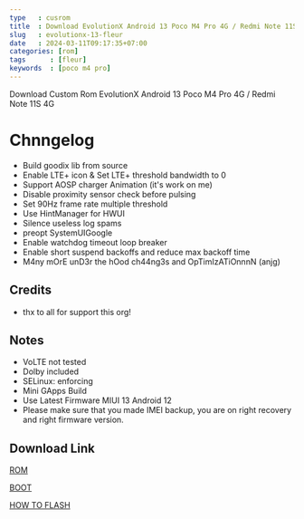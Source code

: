 ```yaml
---
type   : cusrom
title  : Download EvolutionX Android 13 Poco M4 Pro 4G / Redmi Note 11S 4G
slug   : evolutionx-13-fleur
date   : 2024-03-11T09:17:35+07:00
categories: [rom]
tags      : [fleur]
keywords  : [poco m4 pro]
---
```


Download Custom Rom EvolutionX Android 13 Poco M4 Pro 4G / Redmi Note 11S 4G

# Chnngelog
- Build goodix lib from source
- Enable LTE+ icon & Set LTE+ threshold bandwidth to 0
- Support AOSP charger Animation (it's work on me)
- Disable proximity sensor check before pulsing
- Set 90Hz frame rate multiple threshold
- Use HintManager for HWUI
- Silence useless log spams
- preopt SystemUIGoogle
- Enable watchdog timeout loop breaker
- Enable short suspend backoffs and reduce max backoff time
- M4ny mOrE unD3r the hOod ch44ng3s and OpTimIzATiOnnnN (anjg)

## Credits
- thx to all for support this org!

## Notes
- VoLTE not tested
- Dolby included
- SELinux: enforcing
- Mini GApps Build 
- Use Latest Firmware MIUI 13 Android 12 
- Please make sure that you made IMEI backup, you are on right recovery and right firmware version.

## Download Link
[ROM](https://sourceforge.net/projects/gabutbuild/files/fleur/evo/evolution_fleur-ota-tq3c.230901.001.b1-02111234-community-unsigned.zip/download)

[BOOT](https://sourceforge.net/projects/gabutbuild/files/fleur/evo/boot.img/download)

[HOW TO FLASH](https://sourceforge.net/projects/gabutbuild/files/fleur/evo/boot.img/download)

